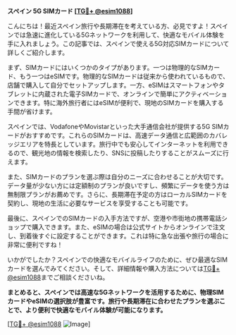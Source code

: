 **スペイン 5G SIMカード [[TG💪+ @esim1088](https://t.me/s/esim1088)]**

こんにちは！最近スペイン旅行や長期滞在を考えている方、必見ですよ！スペインでは急速に進化している5Gネットワークを利用して、快適なモバイル体験を手に入れましょう。この記事では、スペインで使える5G対応SIMカードについて詳しくご紹介します。

まず、SIMカードにはいくつかのタイプがあります。一つは物理的なSIMカード、もう一つはeSIMです。物理的なSIMカードは従来から使われているもので、店舗で購入して自分でセットアップします。一方、eSIMはスマートフォンやタブレットに内蔵された電子SIMカードで、オンラインで簡単にアクティベーションできます。特に海外旅行者にはeSIMが便利で、現地のSIMカードを購入する手間が省けます。

スペインでは、VodafoneやMovistarといった大手通信会社が提供する5G SIMカードがおすすめです。これらのSIMカードは、高速データ通信と広範囲のカバレッジエリアを特長としています。旅行中でも安心してインターネットを利用できるので、観光地の情報を検索したり、SNSに投稿したりすることがスムーズに行えます。

また、SIMカードのプランを選ぶ際は自分のニーズに合わせることが大切です。データ量が少ない方には定額制のプランが良いですし、頻繁にデータを使う方は無制限プランがお薦めです。さらに、長期滞在予定の方はローカルSIMカードを契約し、現地の生活に必要なサービスを享受することも可能です。

最後に、スペインでのSIMカードの入手方法ですが、空港や市街地の携帯電話ショップで購入できます。また、eSIMの場合は公式サイトからオンラインで注文し、到着後すぐに設定することができます。これは特に急な出張や旅行の場合に非常に便利ですね！

いかがでしたか？スペインでの快適なモバイルライフのために、ぜひ最適なSIMカードを選んでみてください。そして、詳細情報や購入方法については[TG💪+ @esim1088](https://t.me/s/esim1088)までご相談くださいね。

**まとめると、スペインでは高速な5Gネットワークを活用するために、物理SIMカードやeSIMの選択肢が豊富です。旅行や長期滞在に合わせたプランを選ぶことで、より便利で快適なモバイル体験が可能になります。**

[[TG💪+ @esim1088](https://t.me/s/esim1088) ![Image](https://i.postimg.cc/Y0z9fWf4/image.png)]